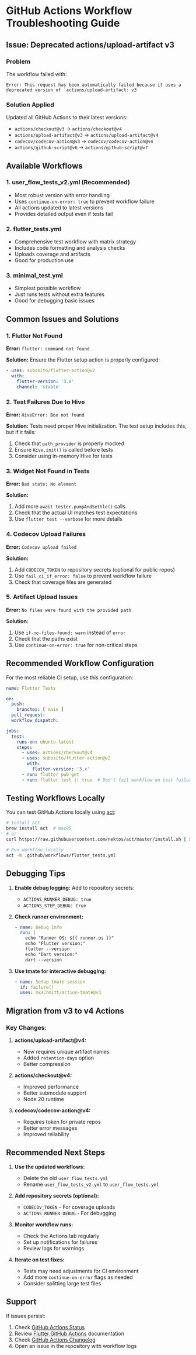 # GitHub Actions Workflow Troubleshooting Guide

## Issue: Deprecated actions/upload-artifact v3

### Problem
The workflow failed with:
```
Error: This request has been automatically failed because it uses a deprecated version of `actions/upload-artifact: v3`
```

### Solution Applied
Updated all GitHub Actions to their latest versions:
- `actions/checkout@v3` → `actions/checkout@v4`
- `actions/upload-artifact@v3` → `actions/upload-artifact@v4`
- `codecov/codecov-action@v3` → `codecov/codecov-action@v4`
- `actions/github-script@v6` → `actions/github-script@v7`

## Available Workflows

### 1. **user_flow_tests_v2.yml** (Recommended)
- Most robust version with error handling
- Uses `continue-on-error: true` to prevent workflow failure
- All actions updated to latest versions
- Provides detailed output even if tests fail

### 2. **flutter_tests.yml**
- Comprehensive test workflow with matrix strategy
- Includes code formatting and analysis checks
- Uploads coverage and artifacts
- Good for production use

### 3. **minimal_test.yml**
- Simplest possible workflow
- Just runs tests without extra features
- Good for debugging basic issues

## Common Issues and Solutions

### 1. Flutter Not Found
**Error:** `flutter: command not found`

**Solution:** Ensure the Flutter setup action is properly configured:
```yaml
- uses: subosito/flutter-action@v2
  with:
    flutter-version: '3.x'
    channel: 'stable'
```

### 2. Test Failures Due to Hive
**Error:** `HiveError: Box not found`

**Solution:** Tests need proper Hive initialization. The test setup includes this, but if it fails:
1. Check that `path_provider` is properly mocked
2. Ensure `Hive.init()` is called before tests
3. Consider using in-memory Hive for tests

### 3. Widget Not Found in Tests
**Error:** `Bad state: No element`

**Solution:** 
1. Add more `await tester.pumpAndSettle()` calls
2. Check that the actual UI matches test expectations
3. Use `flutter test --verbose` for more details

### 4. Codecov Upload Failures
**Error:** `Codecov upload failed`

**Solution:**
1. Add `CODECOV_TOKEN` to repository secrets (optional for public repos)
2. Use `fail_ci_if_error: false` to prevent workflow failure
3. Check that coverage files are generated

### 5. Artifact Upload Issues
**Error:** `No files were found with the provided path`

**Solution:**
1. Use `if-no-files-found: warn` instead of `error`
2. Check that the paths exist
3. Use `continue-on-error: true` for non-critical steps

## Recommended Workflow Configuration

For the most reliable CI setup, use this configuration:

```yaml
name: Flutter Tests

on:
  push:
    branches: [ main ]
  pull_request:
  workflow_dispatch:

jobs:
  test:
    runs-on: ubuntu-latest
    steps:
      - uses: actions/checkout@v4
      - uses: subosito/flutter-action@v2
        with:
          flutter-version: '3.x'
      - run: flutter pub get
      - run: flutter test || true  # Don't fail workflow on test failure
```

## Testing Workflows Locally

You can test GitHub Actions locally using [act](https://github.com/nektos/act):

```bash
# Install act
brew install act  # macOS
# or
curl https://raw.githubusercontent.com/nektos/act/master/install.sh | sudo bash  # Linux

# Run workflow locally
act -W .github/workflows/flutter_tests.yml
```

## Debugging Tips

1. **Enable debug logging:**
   Add to repository secrets:
   - `ACTIONS_RUNNER_DEBUG: true`
   - `ACTIONS_STEP_DEBUG: true`

2. **Check runner environment:**
   ```yaml
   - name: Debug Info
     run: |
       echo "Runner OS: ${{ runner.os }}"
       echo "Flutter version:"
       flutter --version
       echo "Dart version:"
       dart --version
   ```

3. **Use tmate for interactive debugging:**
   ```yaml
   - name: Setup tmate session
     if: failure()
     uses: mxschmitt/action-tmate@v3
   ```

## Migration from v3 to v4 Actions

### Key Changes:
1. **actions/upload-artifact@v4:**
   - Now requires unique artifact names
   - Added `retention-days` option
   - Better compression

2. **actions/checkout@v4:**
   - Improved performance
   - Better submodule support
   - Node 20 runtime

3. **codecov/codecov-action@v4:**
   - Requires token for private repos
   - Better error messages
   - Improved reliability

## Recommended Next Steps

1. **Use the updated workflows:**
   - Delete the old `user_flow_tests.yml`
   - Rename `user_flow_tests_v2.yml` to `user_flow_tests.yml`

2. **Add repository secrets (optional):**
   - `CODECOV_TOKEN` - For coverage uploads
   - `ACTIONS_RUNNER_DEBUG` - For debugging

3. **Monitor workflow runs:**
   - Check the Actions tab regularly
   - Set up notifications for failures
   - Review logs for warnings

4. **Iterate on test fixes:**
   - Tests may need adjustments for CI environment
   - Add more `continue-on-error` flags as needed
   - Consider splitting large test files

## Support

If issues persist:
1. Check [GitHub Actions Status](https://www.githubstatus.com/)
2. Review [Flutter GitHub Actions](https://github.com/subosito/flutter-action) documentation
3. Check [GitHub Actions Changelog](https://github.blog/changelog/label/actions/)
4. Open an issue in the repository with workflow logs
